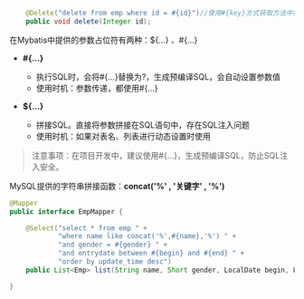 ```java
    @Delete("delete from emp where id = #{id}")//使用#{key}方式获取方法中接收到的的参数值
    public void delete(Integer id);
```
在Mybatis中提供的参数占位符有两种：${...} 、#{...}

- **#{...}**
  - 执行SQL时，会将#{…}替换为?，生成预编译SQL，会自动设置参数值
  - 使用时机：参数传递，都使用#{…}

- **${...}**
  - 拼接SQL。直接将参数拼接在SQL语句中，存在SQL注入问题
  - 使用时机：如果对表名、列表进行动态设置时使用

> 注意事项：在项目开发中，建议使用#{...}，生成预编译SQL，防止SQL注入安全。

MySQL提供的字符串拼接函数：**concat('%' , '关键字' , '%')**
```java
@Mapper
public interface EmpMapper {

    @Select("select * from emp " +
            "where name like concat('%',#{name},'%') " +
            "and gender = #{gender} " +
            "and entrydate between #{begin} and #{end} " +
            "order by update_time desc")
    public List<Emp> list(String name, Short gender, LocalDate begin, LocalDate end);

}

```
